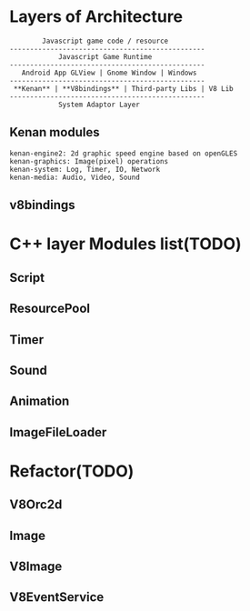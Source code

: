 # Layers of Architecture
```
        Javascript game code / resource
------------------------------------------------
            Javascript Game Runtime
------------------------------------------------
   Android App GLView | Gnome Window | Windows
------------------------------------------------
 **Kenan** | **V8bindings** | Third-party Libs | V8 Lib
------------------------------------------------
            System Adaptor Layer
```

## Kenan modules
```
kenan-engine2: 2d graphic speed engine based on openGLES
kenan-graphics: Image(pixel) operations
kenan-system: Log, Timer, IO, Network
kenan-media: Audio, Video, Sound
```

## v8bindings


# C++ layer Modules list(TODO)
## Script
## ResourcePool
## Timer
## Sound
## Animation
## ImageFileLoader

# Refactor(TODO)
## V8Orc2d
## Image
## V8Image
## V8EventService